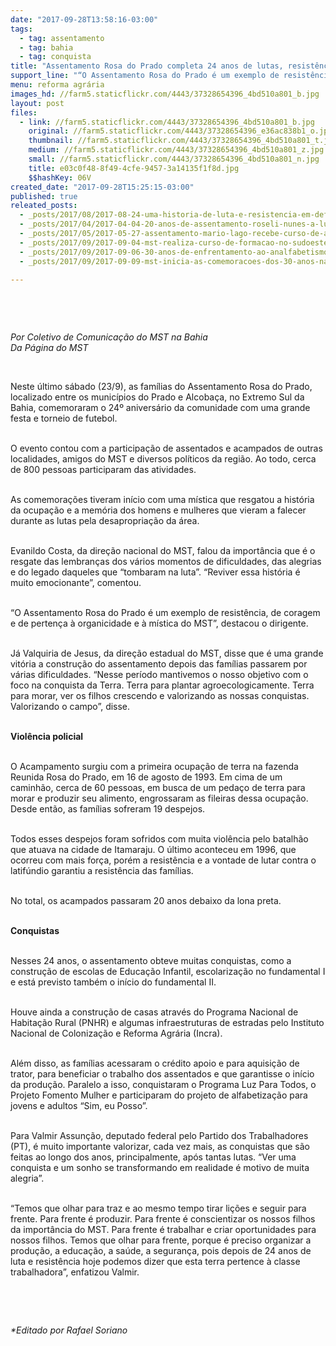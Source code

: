 ```yaml
---
date: "2017-09-28T13:58:16-03:00"
tags:
  - tag: assentamento
  - tag: bahia
  - tag: conquista
title: "Assentamento Rosa do Prado completa 24 anos de lutas, resistência e conquistas"
support_line: "“O Assentamento Rosa do Prado é um exemplo de resistência, de coragem e de pertença à organicidade e à mística do MST”, destaca dirigente Sem Terra."
menu: reforma agrária
images_hd: //farm5.staticflickr.com/4443/37328654396_4bd510a801_b.jpg
layout: post
files:
  - link: //farm5.staticflickr.com/4443/37328654396_4bd510a801_b.jpg
    original: //farm5.staticflickr.com/4443/37328654396_e36ac838b1_o.jpg
    thumbnail: //farm5.staticflickr.com/4443/37328654396_4bd510a801_t.jpg
    medium: //farm5.staticflickr.com/4443/37328654396_4bd510a801_z.jpg
    small: //farm5.staticflickr.com/4443/37328654396_4bd510a801_n.jpg
    title: e03c0f48-8f49-4cfe-9457-3a14135f1f8d.jpg
    $$hashKey: 06V
created_date: "2017-09-28T15:25:15-03:00"
published: true
releated_posts:
  - _posts/2017/08/2017-08-24-uma-historia-de-luta-e-resistencia-em-defesa-da-terra.md
  - _posts/2017/04/2017-04-04-20-anos-de-assentamento-roseli-nunes-a-luta-por-um-territorio-realmente-livre.md
  - _posts/2017/05/2017-05-27-assentamento-mario-lago-recebe-curso-de-agrofloresta.md
  - _posts/2017/09/2017-09-04-mst-realiza-curso-de-formacao-no-sudoeste-baiano.md
  - _posts/2017/09/2017-09-06-30-anos-de-enfrentamento-ao-analfabetismo.md
  - _posts/2017/09/2017-09-09-mst-inicia-as-comemoracoes-dos-30-anos-na-bahia.md

---
```

<p>&nbsp;</p>

<p>&nbsp;</p>

<p><em>Por Coletivo de Comunica&ccedil;&atilde;o do MST na Bahia<br />
Da P&aacute;gina do MST</em></p>

<p>&nbsp;</p>

<p>Neste &uacute;ltimo s&aacute;bado (23/9), as fam&iacute;lias do Assentamento Rosa do Prado, localizado entre os munic&iacute;pios do Prado e Alcoba&ccedil;a, no Extremo Sul da Bahia, comemoraram o 24&ordm; anivers&aacute;rio da comunidade com uma grande festa e torneio de futebol.</p>

<p><br />
O evento contou com a participa&ccedil;&atilde;o de assentados e acampados de outras localidades, amigos do MST e diversos pol&iacute;ticos da regi&atilde;o. Ao todo, cerca de 800 pessoas participaram das atividades.</p>

<p><br />
As comemora&ccedil;&otilde;es tiveram in&iacute;cio com uma m&iacute;stica que resgatou a hist&oacute;ria da ocupa&ccedil;&atilde;o e a mem&oacute;ria dos homens e mulheres que vieram a falecer durante as lutas pela desapropria&ccedil;&atilde;o da &aacute;rea.</p>

<p><br />
Evanildo Costa, da dire&ccedil;&atilde;o nacional do MST, falou da import&acirc;ncia que &eacute; o resgate das lembran&ccedil;as dos v&aacute;rios momentos de dificuldades, das alegrias e do legado daqueles que &ldquo;tombaram na luta&rdquo;. &ldquo;Reviver essa hist&oacute;ria &eacute; muito emocionante&rdquo;, comentou.</p>

<p><br />
&ldquo;O Assentamento Rosa do Prado &eacute; um exemplo de resist&ecirc;ncia, de coragem e de perten&ccedil;a &agrave; organicidade e &agrave; m&iacute;stica do MST&rdquo;, destacou o dirigente.</p>

<p><br />
J&aacute; Valquiria de Jesus, da dire&ccedil;&atilde;o estadual do MST, disse que &eacute; uma grande vit&oacute;ria a constru&ccedil;&atilde;o do assentamento depois das fam&iacute;lias passarem por v&aacute;rias dificuldades. &ldquo;Nesse per&iacute;odo mantivemos o nosso objetivo com o foco na conquista da Terra. Terra para plantar agroecologicamente. Terra para morar, ver os filhos crescendo e valorizando as nossas conquistas. Valorizando o campo&rdquo;, disse.</p>

<p><br />
<strong>Viol&ecirc;ncia policial</strong></p>

<p><br />
O Acampamento surgiu com a primeira ocupa&ccedil;&atilde;o de terra na fazenda Reunida Rosa do Prado, em 16 de agosto de 1993. Em cima de um caminh&atilde;o, cerca de 60 pessoas, em busca de um peda&ccedil;o de terra para morar e produzir seu alimento, engrossaram as fileiras dessa ocupa&ccedil;&atilde;o. Desde ent&atilde;o, as fam&iacute;lias sofreram 19 despejos.</p>

<p><br />
Todos esses despejos foram sofridos com muita viol&ecirc;ncia pelo batalh&atilde;o que atuava na cidade de Itamaraju. O &uacute;ltimo aconteceu em 1996, que ocorreu com mais for&ccedil;a, por&eacute;m a resist&ecirc;ncia e a vontade de lutar contra o latif&uacute;ndio garantiu a resist&ecirc;ncia das fam&iacute;lias.</p>

<p><br />
No total, os acampados passaram 20 anos debaixo da lona preta.</p>

<p><br />
<strong>Conquistas</strong></p>

<p><br />
Nesses 24 anos, o assentamento obteve muitas conquistas, como a constru&ccedil;&atilde;o de escolas de Educa&ccedil;&atilde;o Infantil, escolariza&ccedil;&atilde;o no fundamental I e est&aacute; previsto tamb&eacute;m o in&iacute;cio do fundamental II.</p>

<p><br />
Houve ainda a constru&ccedil;&atilde;o de casas atrav&eacute;s do Programa Nacional de Habita&ccedil;&atilde;o Rural (PNHR) e algumas infraestruturas de estradas pelo Instituto Nacional de Coloniza&ccedil;&atilde;o e Reforma Agr&aacute;ria (Incra).</p>

<p><br />
Al&eacute;m disso, as fam&iacute;lias acessaram o cr&eacute;dito apoio e para aquisi&ccedil;&atilde;o de trator, para beneficiar o trabalho dos assentados e que garantisse o in&iacute;cio da produ&ccedil;&atilde;o. Paralelo a isso, conquistaram o Programa Luz Para Todos, o Projeto Fomento Mulher e participaram do projeto de alfabetiza&ccedil;&atilde;o para jovens e adultos &ldquo;Sim, eu Posso&rdquo;.</p>

<p><br />
Para Valmir Assun&ccedil;&atilde;o, deputado federal pelo Partido dos Trabalhadores (PT), &eacute; muito importante valorizar, cada vez mais, as conquistas que s&atilde;o feitas ao longo dos anos, principalmente, ap&oacute;s tantas lutas. &ldquo;Ver uma conquista e um sonho se transformando em realidade &eacute; motivo de muita alegria&rdquo;.</p>

<p><br />
&ldquo;Temos que olhar para traz e ao mesmo tempo tirar li&ccedil;&otilde;es e seguir para frente. Para frente &eacute; produzir. Para frente &eacute; conscientizar os nossos filhos da import&acirc;ncia do MST. Para frente &eacute; trabalhar e criar oportunidades para nossos filhos. Temos que olhar para frente, porque &eacute; preciso organizar a produ&ccedil;&atilde;o, a educa&ccedil;&atilde;o, a sa&uacute;de, a seguran&ccedil;a, pois depois de 24 anos de luta e resist&ecirc;ncia hoje podemos dizer que esta terra pertence &agrave; classe trabalhadora&rdquo;, enfatizou Valmir.</p>

<p>&nbsp;</p>

<p>&nbsp;</p>

<p><em>*Editado por Rafael Soriano</em></p>
